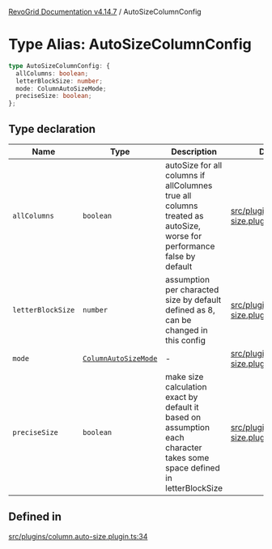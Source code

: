 [RevoGrid Documentation v4.14.7](README.md) / AutoSizeColumnConfig

# Type Alias: AutoSizeColumnConfig

```ts
type AutoSizeColumnConfig: {
  allColumns: boolean;
  letterBlockSize: number;
  mode: ColumnAutoSizeMode;
  preciseSize: boolean;
};
```

## Type declaration

| Name | Type | Description | Defined in |
| ------ | ------ | ------ | ------ |
| `allColumns` | `boolean` | autoSize for all columns if allColumnes true all columns treated as autoSize, worse for performance false by default | [src/plugins/column.auto-size.plugin.ts:42](https://github.com/revolist/revogrid/blob/1dd2182aeba2c7ed876161836e4edd5b0fccb479/src/plugins/column.auto-size.plugin.ts#L42) |
| `letterBlockSize` | `number` | assumption per characted size by default defined as 8, can be changed in this config | [src/plugins/column.auto-size.plugin.ts:47](https://github.com/revolist/revogrid/blob/1dd2182aeba2c7ed876161836e4edd5b0fccb479/src/plugins/column.auto-size.plugin.ts#L47) |
| `mode` | [`ColumnAutoSizeMode`](Enumeration.ColumnAutoSizeMode.md) | - | [src/plugins/column.auto-size.plugin.ts:36](https://github.com/revolist/revogrid/blob/1dd2182aeba2c7ed876161836e4edd5b0fccb479/src/plugins/column.auto-size.plugin.ts#L36) |
| `preciseSize` | `boolean` | make size calculation exact by default it based on assumption each character takes some space defined in letterBlockSize | [src/plugins/column.auto-size.plugin.ts:50](https://github.com/revolist/revogrid/blob/1dd2182aeba2c7ed876161836e4edd5b0fccb479/src/plugins/column.auto-size.plugin.ts#L50) |

## Defined in

[src/plugins/column.auto-size.plugin.ts:34](https://github.com/revolist/revogrid/blob/1dd2182aeba2c7ed876161836e4edd5b0fccb479/src/plugins/column.auto-size.plugin.ts#L34)
